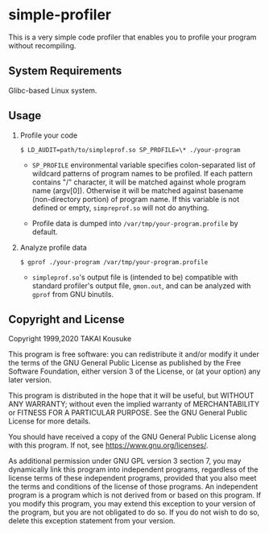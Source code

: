 # simple-profiler

This is a very simple code profiler that enables you to profile your program
without recompiling.

## System Requirements

Glibc-based Linux system.

## Usage

1. Profile your code
   ```
   $ LD_AUDIT=path/to/simpleprof.so SP_PROFILE=\* ./your-program
   ```
   * `SP_PROFILE` environmental variable specifies colon-separated list
     of wildcard patterns of program names to be profiled.
     If each pattern contains "/" character, it will be matched against
     whole program name (argv[0]).  Otherwise it will be matched against
     basename (non-directory portion) of program name.
     If this variable is not defined or empty, `simpreprof.so` will not do
     anything.

   * Profile data is dumped into `/var/tmp/your-program.profile` by default.

2. Analyze profile data
   ```
   $ gprof ./your-program /var/tmp/your-program.profile
   ```
   * `simpleprof.so`'s output file is (intended to be) compatible with
     standard profiler's output file, `gmon.out`, and can be analyzed
     with `gprof` from GNU binutils.

## Copyright and License

Copyright 1999,2020 TAKAI Kousuke

This program is free software: you can redistribute it and/or modify
it under the terms of the GNU General Public License as published by
the Free Software Foundation, either version 3 of the License, or
(at your option) any later version.

This program is distributed in the hope that it will be useful,
but WITHOUT ANY WARRANTY; without even the implied warranty of
MERCHANTABILITY or FITNESS FOR A PARTICULAR PURPOSE.  See the
GNU General Public License for more details.

You should have received a copy of the GNU General Public License
along with this program.  If not, see <https://www.gnu.org/licenses/>.

As additional permission under GNU GPL version 3 section 7,
you may dynamically link this program into independent programs,
regardless of the license terms of these independent programs,
provided that you also meet the terms and conditions of the license
of those programs.  An independent program is a program which is not
derived from or based on this program.  If you modify this program,
you may extend this exception to your version of the program, but
you are not obligated to do so.  If you do not wish to do so,
delete this exception statement from your version.
